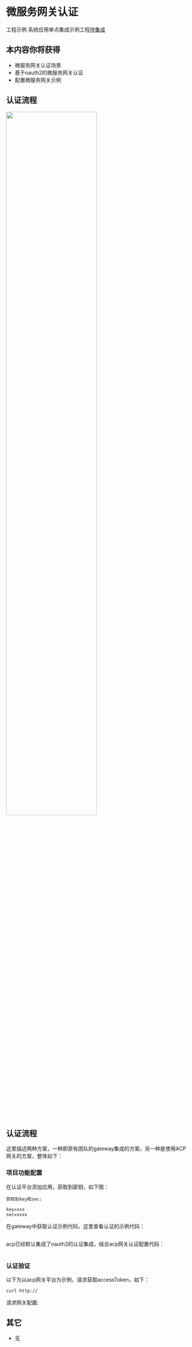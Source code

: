 # 微服务网关认证

工程示例
系统应用单点集成示例工程[待集成](#)

## 本内容你将获得
- 微服务网关认证场景
- 基于oauth2的微服务网关认证
- 配置微服务网关示例

## 认证流程

<img src="https://ucc.alicdn.com/pic/developer-ecology/4b21551ca9c04853ae5948aa7f2495cc.png" width="70%" />

## 认证流程

这里描述两种方案，一种即原有团队的gateway集成的方案，另一种是使用ACP网关的方案，整体如下：

### 项目功能配置

在认证平台添加应用，获取到密钥，如下图：
```shell
获取到key和sec:

key=xxx
sec=xxxx
```

在gateway中获取认证示例代码，这里查看认证的示例代码：

```java

```

acp已经默认集成了oauth2的认证集成，结合acp网关认证配置代码：
```java

```

### 认证验证
以下为以acp网关平台为示例，请求获取accessToken，如下：

```shell
curl http://
```

请求网关配置:


## 其它

- 无
